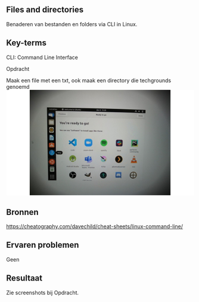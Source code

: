 ## Files and directories
Benaderen van bestanden en folders via CLI in Linux.

## Key-terms 

CLI: 
Command Line Interface 



Opdracht


Maak een file met een txt, ook maak een directory die techgrounds genoemd
![screenshot Desktop](https://github.com/techgrounds/cloud-6-repo-AzizaAdam/blob/main/00_includes/Lnx01/Installation%20of%20Lnx%20ubuntu%20VM.jpg)

## Bronnen
https://cheatography.com/davechild/cheat-sheets/linux-command-line/


## Ervaren problemen
Geen

## Resultaat
Zie screenshots bij Opdracht.